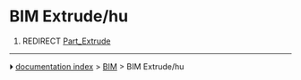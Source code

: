 # BIM Extrude/hu
1.  REDIRECT [Part_Extrude](Part_Extrude.md)



---
⏵ [documentation index](../README.md) > [BIM](BIM_Workbench.md) > BIM Extrude/hu
